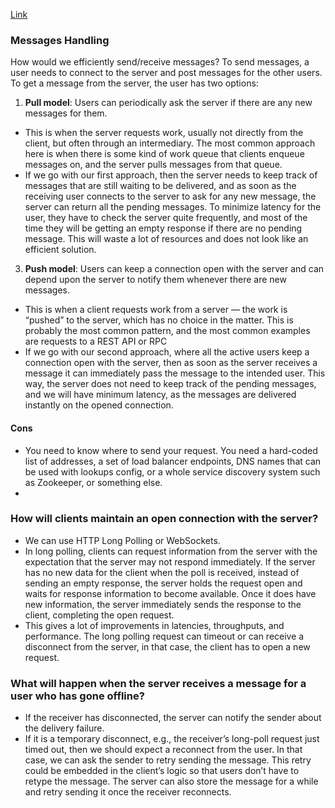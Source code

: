 [Link](https://medium.com/@_JeffPoole/thoughts-on-push-vs-pull-architectures-666f1eab20c2)
### Messages Handling
How would we efficiently send/receive messages? To send messages, a user needs to connect to the server and post messages for the other users. To get a message from the server, the user has two options:
1. **Pull model**: Users can periodically ask the server if there are any new messages for them.
- This is when the server requests work, usually not directly from the client, but often through an intermediary. The most common approach here is when there is some kind of work queue that clients enqueue messages on, and the server pulls messages from that queue.
- If we go with our first approach, then the server needs to keep track of messages that are still waiting to be delivered, and as soon as the receiving user connects to the server to ask for any new message, the server can return all the pending messages. To minimize latency for the user, they have to check the server quite frequently, and most of the time they will be getting an empty response if there are no pending message. This will waste a lot of resources and does not look like an efficient solution.
3. **Push model**: Users can keep a connection open with the server and can depend upon the server
to notify them whenever there are new messages.
- This is when a client requests work from a server — the work is “pushed” to the server, which has no choice in the matter. This is probably the most common pattern, and the most common examples are requests to a REST API or RPC
- If we go with our second approach, where all the active users keep a connection open with the server, then as soon as the server receives a message it can immediately pass the message to the intended user. This way, the server does not need to keep track of the pending messages, and we will have minimum latency, as the messages are delivered instantly on the opened connection.
#### Cons
- You need to know where to send your request. You need a hard-coded list of addresses, a set of load balancer endpoints, DNS names that can be used with lookups config, or a whole service discovery system such as Zookeeper, or something else.
- 
### How will clients maintain an open connection with the server?
- We can use HTTP Long Polling or WebSockets. 
- In long polling, clients can request information from the server with the expectation that the server may not respond immediately. If the server has no new data for the client when the poll is received, instead of sending an empty response, the server holds the request open and waits for response information to become available. Once it does have new information, the server immediately sends the response to the client, completing the open request.
- This gives a lot of improvements in latencies, throughputs, and performance. The long polling request can timeout or can receive a disconnect from the server, in that case, the client has to open a new request.
### What will happen when the server receives a message for a user who has gone offline? 
- If the receiver has disconnected, the server can notify the sender about the delivery failure. 
- If it is a temporary disconnect, e.g., the receiver’s long-poll request just timed out, then we should expect a reconnect from the user. In that case, we can ask the sender to retry sending the message. This retry could be embedded in the client’s logic so that users don’t have to retype the message. The server can also store the message for a while and retry sending it once the receiver reconnects.
<!--stackedit_data:
eyJoaXN0b3J5IjpbLTExMjM5NTgzMjAsLTQwMTMyMDc5NV19
-->